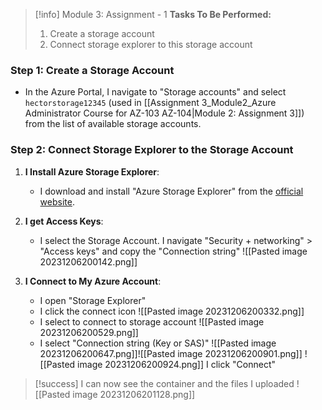 > [!info] Module 3: Assignment - 1
> **Tasks To Be Performed:** 
> 1. Create a storage account 
> 2. Connect storage explorer to this storage account

### Step 1: Create a Storage Account 
 - In the Azure Portal, I navigate to "Storage accounts" and select  `hectorstorage12345` (used in [[Assignment 3_Module2_Azure Administrator Course for AZ-103 AZ-104|Module 2: Assignment 3]]) from the list of available storage accounts.

### Step 2: Connect Storage Explorer to the Storage Account

1. **I Install Azure Storage Explorer**:
    - I download and install "Azure Storage Explorer" from the [official website](https://azure.microsoft.com/en-us/features/storage-explorer/).
      
2. **I get Access Keys**:
    - I select the Storage Account. I navigate "Security + networking" > "Access keys" and copy the "Connection string"
      ![[Pasted image 20231206200142.png]]
      

3. **I Connect to My Azure Account**:
    - I open "Storage Explorer"
    - I click the connect icon
      ![[Pasted image 20231206200332.png]]
    - I select to connect to storage account
      ![[Pasted image 20231206200529.png]]
    - I select "Connection string (Key or SAS)"
      ![[Pasted image 20231206200647.png]]![[Pasted image 20231206200901.png]]
      ![[Pasted image 20231206200924.png]]
      I click "Connect"

> [!success]
> I can now see the container and the files I uploaded
> ![[Pasted image 20231206201128.png]]
> 
